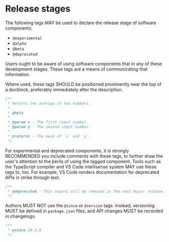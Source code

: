# Release stages

The following tags MAY be used to declare the release stage of software components:

- `@experimental`
- `@alpha`
- `@beta`
- `@deprecated`

Users ought to be aware of using software components that in any of these development stages. These tags are a means of communicating that information.

Where used, these tags SHOULD be positioned prominently near the top of a docblock, preferably immediately after the description.

```js
/**
 * Returns the average of two numbers.
 *
 * @beta
 *
 * @param x - The first input number.
 * @param y - The second input number.
 * 
 * @returns - The mean of `x` and `y`.
 */
```

For experimental and deprecated components, it is strongly RECOMMENDED you include comments with these tags, to further draw the user's attention to the perils of using the tagged component. Tools such as the TypeScript compiler and VS Code intellisense system MAY use these tags to, too. For example, VS Code renders documentation for deprecated APIs in strike through text.

```js
/**
 * @deprecated - This export will be removed in the next major release.
 */
```

Authors MUST NOT use the `@since` or `@version` tags. Instead, versioning MUST be defined in `package.json` files, and API changes MUST be recorded in changelogs.

```js
/**
 * @since 10.2.0
 */
```
